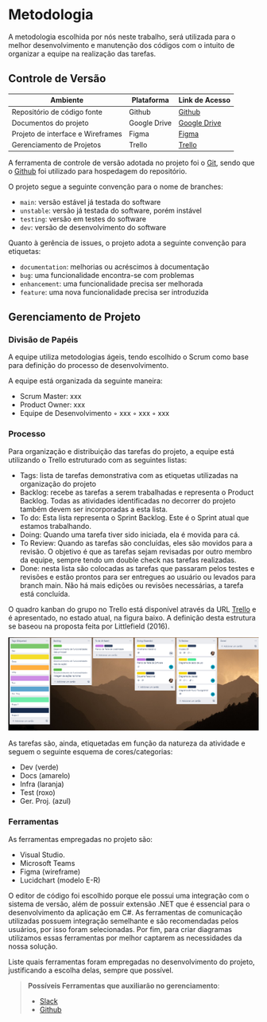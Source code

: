
# Metodologia

A metodologia escolhida por nós neste trabalho, será utilizada para o melhor desenvolvimento e manutenção dos códigos com o intuito de organizar a equipe na realização das tarefas.

## Controle de Versão

|Ambiente|Plataforma|Link de Acesso|
|--------|----------|--------------|
|Repositório de código fonte|Github|[Github](https://github.com/ICEI-PUC-Minas-PMV-ADS/pmv-ads-2022-1-e2-proj-int-t4-sistema-de-contratacao-de-domesticas)|
|Documentos do projeto|Google Drive|[Google Drive](https://drive.google.com/drive/u/1/folders/1UxTwJMEI0befRfgNOEOdxKRZW9BWRldS)|
|Projeto de interface e Wireframes|Figma|[Figma](https://www.figma.com/file/RDZ56R1yrkylvVthPuLZq4/Untitled?node-id=0%3A1)|
|Gerenciamento de Projetos|Trello|[Trello](https://trello.com/b/1FLxIkyC/trabalho-ads-2-semestre)|

A ferramenta de controle de versão adotada no projeto foi o
[Git](https://git-scm.com/), sendo que o [Github](https://github.com)
foi utilizado para hospedagem do repositório.

O projeto segue a seguinte convenção para o nome de branches:

- `main`: versão estável já testada do software
- `unstable`: versão já testada do software, porém instável
- `testing`: versão em testes do software
- `dev`: versão de desenvolvimento do software

Quanto à gerência de issues, o projeto adota a seguinte convenção para
etiquetas:

- `documentation`: melhorias ou acréscimos à documentação
- `bug`: uma funcionalidade encontra-se com problemas
- `enhancement`: uma funcionalidade precisa ser melhorada
- `feature`: uma nova funcionalidade precisa ser introduzida


## Gerenciamento de Projeto

### Divisão de Papéis

A equipe utiliza metodologias ágeis, tendo escolhido o Scrum como base para definição do processo de desenvolvimento.

A equipe está organizada da seguinte maneira:

-  Scrum Master: xxx
-  Product Owner: xxx
-  Equipe de Desenvolvimento
        ◦ xxx
        ◦ xxx
        ◦ xxx
 
### Processo
 
Para organização e distribuição das tarefas do projeto, a equipe está utilizando o Trello estruturado com as seguintes listas:

- Tags: lista de tarefas demonstrativa com as etiquetas utilizadas na organização do projeto
- Backlog: recebe as tarefas a serem trabalhadas e representa o Product Backlog. Todas as atividades identificadas no decorrer do projeto também devem ser incorporadas a esta lista.
- To do: Esta lista representa o Sprint Backlog. Este é o Sprint atual que estamos trabalhando.
- Doing: Quando uma tarefa tiver sido iniciada, ela é movida para cá.
- To Review: Quando as tarefas são concluídas, eles são movidos para a revisão. O objetivo é que as tarefas sejam revisadas por outro membro da equipe, sempre tendo um double check nas tarefas realizadas.
- Done: nesta lista são colocadas as tarefas que passaram pelos testes e revisões e estão prontos para ser entregues ao usuário ou levados para branch main. Não há mais edições ou revisões necessárias, a tarefa está concluída.

O quadro kanban do grupo no Trello está disponível através da URL [Trello](https://trello.com/b/1FLxIkyC/trabalho-ads-2-semestre) e é apresentado, no estado atual, na figura baixo. A definição desta estrutura se baseou na proposta feita por Littlefield (2016).

![Trello](img/trello.png)

As tarefas são, ainda, etiquetadas em função da natureza da atividade e seguem o seguinte esquema de cores/categorias:

- Dev (verde)
- Docs (amarelo)
- Infra (laranja)
- Test (roxo)
- Ger. Proj. (azul)

### Ferramentas

As ferramentas empregadas no projeto são:

- Visual Studio.
- Microsoft Teams
- Figma (wireframe)
- Lucidchart (modelo E-R)

O editor de código foi escolhido porque ele possui uma integração com o
sistema de versão, além de possuir extensão .NET que é essencial para o desenvolvimento da aplicação em C#. As ferramentas de comunicação utilizadas possuem
integração semelhante e são recomendadas pelos usuários, por isso foram selecionadas. Por fim, para criar
diagramas utilizamos essas ferramentas por melhor captarem as
necessidades da nossa solução.

Liste quais ferramentas foram empregadas no desenvolvimento do projeto, justificando a escolha delas, sempre que possível.
 
> **Possíveis Ferramentas que auxiliarão no gerenciamento**: 
> - [Slack](https://slack.com/)
> - [Github](https://github.com/)
